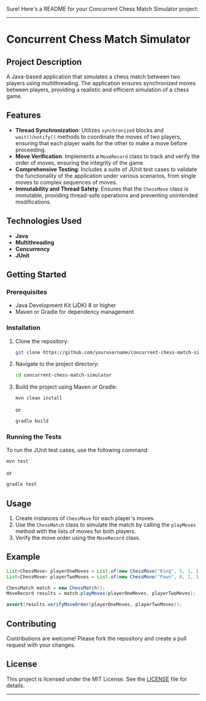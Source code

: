 Sure! Here's a README for your Concurrent Chess Match Simulator project:

---

# Concurrent Chess Match Simulator

## Project Description
A Java-based application that simulates a chess match between two players using multithreading. The application ensures synchronized moves between players, providing a realistic and efficient simulation of a chess game.

## Features
- **Thread Synchronization**: Utilizes `synchronized` blocks and `wait()`/`notify()` methods to coordinate the moves of two players, ensuring that each player waits for the other to make a move before proceeding.
- **Move Verification**: Implements a `MoveRecord` class to track and verify the order of moves, ensuring the integrity of the game.
- **Comprehensive Testing**: Includes a suite of JUnit test cases to validate the functionality of the application under various scenarios, from single moves to complex sequences of moves.
- **Immutability and Thread Safety**: Ensures that the `ChessMove` class is immutable, providing thread-safe operations and preventing unintended modifications.

## Technologies Used
- **Java**
- **Multithreading**
- **Concurrency**
- **JUnit**

## Getting Started

### Prerequisites
- Java Development Kit (JDK) 8 or higher
- Maven or Gradle for dependency management

### Installation
1. Clone the repository:
   ```sh
   git clone https://github.com/yourusername/concurrent-chess-match-simulator.git
   ```
2. Navigate to the project directory:
   ```sh
   cd concurrent-chess-match-simulator
   ```
3. Build the project using Maven or Gradle:
   ```sh
   mvn clean install
   ```
   or
   ```sh
   gradle build
   ```

### Running the Tests
To run the JUnit test cases, use the following command:
```sh
mvn test
```
or
```sh
gradle test
```

## Usage
1. Create instances of `ChessMove` for each player's moves.
2. Use the `ChessMatch` class to simulate the match by calling the `playMoves` method with the lists of moves for both players.
3. Verify the move order using the `MoveRecord` class.

## Example
```java
List<ChessMove> playerOneMoves = List.of(new ChessMove("King", 5, 1, 1, 2));
List<ChessMove> playerTwoMoves = List.of(new ChessMove("Pawn", 0, 1, 1, 3));

ChessMatch match = new ChessMatch();
MoveRecord results = match.playMoves(playerOneMoves, playerTwoMoves);

assert(results.verifyMoveOrder(playerOneMoves, playerTwoMoves));
```

## Contributing
Contributions are welcome! Please fork the repository and create a pull request with your changes.

## License
This project is licensed under the MIT License. See the [LICENSE](LICENSE) file for details.

---
